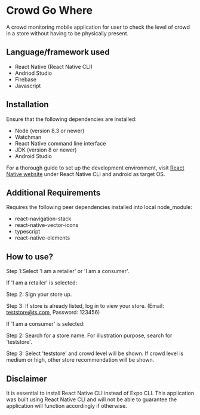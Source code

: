 # Crowd Go Where
A crowd monitoring mobile application for user to check the level of crowd in a store without having to be physically present. 

## Language/framework used
- React Native (React Native CLI)
- Andriod Studio
- Firebase
- Javascript

## Installation
Ensure that the following dependencies are installed:
- Node (version 8.3 or newer) 
- Watchman
- React Native command line interface
- JDK (version 8 or newer)
- Android Studio

For a thorough guide to set up the development environment, visit [React Native website](https://reactnative.dev/docs/environment-setup) under React Native CLI and android as target OS.

## Additional Requirements
Requires the following peer dependencies installed into local node_module:
- react-navigation-stack 
- react-native-vector-icons
- typescript
- react-native-elements

## How to use?
Step 1:Select 'I am a retailer' or 'I am a consumer'.


If 'I am a retailer' is selected:

Step 2: Sign your store up.

Step 3: If store is already listed, log in to view your store. (Email: teststore@ts.com, Password: 123456) 


If 'I am a consumer' is selected:

Step 2: Search for a store name. For illustration purpose, search for 'teststore'.

Step 3: Select 'teststore' and crowd level will be shown. If crowd level is medium or high, other store recommendation will be shown.

## Disclaimer 
It is essential to install React Native CLI instead of Expo CLI. This application was built using React Native CLI and will not be able to guarantee the application will function accordingly if otherwise.
